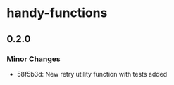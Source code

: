 # handy-functions

## 0.2.0

### Minor Changes

- 58f5b3d: New retry utility function with tests added
